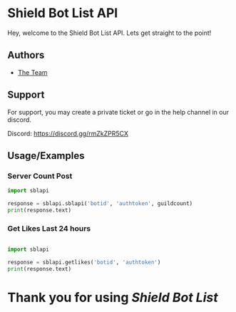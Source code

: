 # Shield Bot List API
Hey, welcome to the Shield Bot List API. Lets get straight to the point!

## Authors

- [The Team](https://www.github.com/Shield-Bot-List)

  

  


  
## Support

For support, you may create a private ticket or go in the help channel in our discord.

Discord: https://discord.gg/rmZkZPR5CX

## Usage/Examples

### Server Count Post


```python
import sblapi

response = sblapi.sblapi('botid', 'authtoken', guildcount)
print(response.text)

```
### Get Likes Last 24 hours

```python

import sblapi

response = sblapi.getlikes('botid', 'authtoken')
print(response.text)

```

# Thank you for using *Shield Bot List*